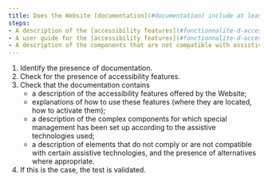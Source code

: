 ```yaml
---
title: Does the Website [documentation](#documentation) include at least the following elements?
steps:
- A description of the [accessibility features](#fonctionnalite-d-accessibilite) offered by the Website.
- A user guide for the [accessibility features](#fonctionnalite-d-accessibilite) offered by the Website.
- A description of the components that are not compatible with assistive technologies.
---
```


1. Identify the presence of documentation.
2. Check for the presence of accessibility features.
3. Check that the documentation contains 
	- a description of the accessibility features offered by the Website;
	- explanations of how to use these features (where they are located, how to activate them);
	- a description of the complex components for which special management has been set up according to the assistive technologies used;
	- a description of elements that do not comply or are not compatible with certain assistive technologies, and the presence of alternatives where appropriate.
4.	If this is the case, the test is validated.